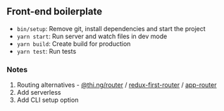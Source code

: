 ## Front-end boilerplate

+ `bin/setup`: Remove git, install dependencies and start the project
+ `yarn start`: Run server and watch files in dev mode
+ `yarn build`: Create build for production
+ `yarn test`: Run tests

### Notes
1. Routing alternatives - [@thi.ng/router](https://github.com/thi-ng/umbrella/tree/master/packages/router) / [redux-first-router](https://github.com/faceyspacey/redux-first-router) / [app-router](https://github.com/erikringsmuth/app-router)  
4. Add serverless
5. Add CLI setup option
